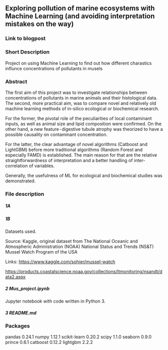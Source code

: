 ## Exploring pollution of marine ecosystems with Machine Learning (and avoiding interpretation mistakes on the way)

### Link to blogpost

### Short Description

Project on using Machine Learning to find out how different charastics influnce concentrations of pollutants in musels

### Abstract

The first aim of this project was to investigate relationships between concentrations of pollutants in marine animals and their histological data. The second, more practical aim, was to compare novel and relatively old machine learning methods of in-silico ecological or biochemical research.

For the former, the pivotal role of the peculiarities of local contaminant inputs, as well as animal size and lipid composition were confirmed. On the other hand, a new feature - digestive tubule atrophy was theorized to have a possible causality on contaminant concentration.

For the latter, the clear advantage of novel algorithms (Catboost and LightGBM) before more traditional algorithms (Random Forest and especially FAMD) is established. The main reason for that are the relative straightforwardness of interpretation and a better handling of inter-correlation of variables.

Generally, the usefulness of ML for ecological and biochemical studies was demonstrated.

### File description

##### 1A 
##### 1B       

Datasets used. 

Source:  Kaggle, original dataset from The National Oceanic and Atmospheric Administration (NOAA) National Status and Trends (NS&T) Mussel Watch Program of the USA

Links: https://www.kaggle.com/sohier/mussel-watch 

  https://products.coastalscience.noaa.gov/collections/ltmonitoring/nsandt/data2.aspx



##### 2 Mus_project.ipynb 

Jupyter notebook with code written in Python 3.

##### 3 README.md

### Packages

pandas 0.24.1 
numpy 1.12.1 
scikit-learn 0.20.2 
scipy 1.1.0
seaborn 0.9.0
prince 0.6.1
catboost 0.12.2
lightgbm 2.2.2

